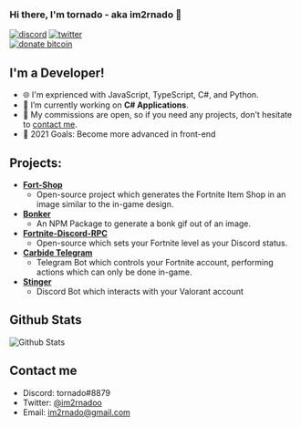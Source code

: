 ### Hi there, I'm tornado - aka im2rnado 👋

<p align="left">
<a href="https://discord.com/channels/@me"><img src="https://img.shields.io/badge/Discord-tornado%238879-%237289DA?style=flat&logo=discord" alt="discord"/></a>
<a href="https://twitter.com/intent/follow?original_referer=https%3A%2F%2Fgithub.com%2Fim2rnado&screen_name=im2rnadoo"><img src="https://img.shields.io/badge/Twitter-@im2rnadoo-%231DA1F2?style=flat&logo=twitter" alt="twitter"/></a>
<br/>
<a href="./donate.md"><img src="https://img.shields.io/badge/Donate%20Bitcoin-1F2gwh4U4KHk2n8eWEKtwsfMxgh9ibUMtn-%23FF9900?style=flat&logo=bitcoin" alt="donate bitcoin"/></a>
</p>

## I'm a Developer!

- 🌐 I'm exprienced with JavaScript, TypeScript, C#, and Python.
- 🔭 I’m currently working on **C# Applications**.
- 🌱 My commissions are open, so if you need any projects, don't hesitate to [contact me](#contact-me).
- 🥅 2021 Goals: Become more advanced in front-end

## Projects:
* **[Fort-Shop](https://github.com/im2rnado/Fort-Shop)**
  * Open-source project which generates the Fortnite Item Shop in an image similar to the in-game design.
* **[Bonker](https://github.com/im2rnado/Bonker.js)**
  * An NPM Package to generate a bonk gif out of an image.
* **[Fortnite-Discord-RPC](https://github.com/im2rnado/Fortnite-Discord-RPC)**
  * Open-source which sets your Fortnite level as your Discord status.
* **[Carbide Telegram](https://t.me/CarbideFNBot)**
  * Telegram Bot which controls your Fortnite account, performing actions which can only be done in-game.
* **[Stinger](https://github.com/im2rnado/Stinger-Help)**
  * Discord Bot which interacts with your Valorant account

## Github Stats
<img src="https://github-readme-stats.vercel.app/api?username=im2rnado&show_icons=true&theme=light&count_private=true" alt="Github Stats"/>

## Contact me
- Discord: tornado#8879
- Twitter: [@im2rnadoo](https://twitter.com/im2rnadoo)
- Email: im2rnado@gmail.com
